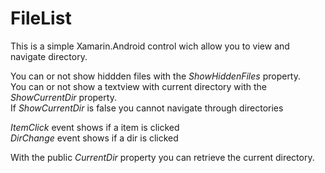 # FileList
This is a simple Xamarin.Android control wich allow you to view and navigate directory.

You can or not show hiddden files with the <i>ShowHiddenFiles</i> property.  
You can or not show a textview with current directory with the <i>ShowCurrentDir</i> property.  
If <i>ShowCurrentDir</i> is false you cannot navigate through directories  

<i>ItemClick</i> event shows if a item is clicked  
<i>DirChange</i> event shows if a dir is clicked

With the public <i>CurrentDir</i> property you can retrieve the current directory.    
